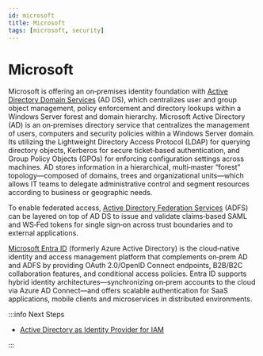 ```yaml
---
id: microsoft
title: Microsoft
tags: [microsoft, security]
---
```


# Microsoft

Microsoft is offering an on‑premises identity foundation with [Active Directory Domain Services](https://learn.microsoft.com/en-us/windows-server/identity/ad-ds/get-started/virtual-dc/active-directory-domain-services-overview) (AD DS), which centralizes user and group object management, policy enforcement and directory lookups within a Windows Server forest and domain hierarchy. Microsoft Active Directory (AD) is an on‑premises directory service that centralizes the management of users, computers and security policies within a Windows Server domain. Its utilizing the Lightweight Directory Access Protocol (LDAP) for querying directory objects, Kerberos for secure ticket‑based authentication, and Group Policy Objects (GPOs) for enforcing configuration settings across machines. AD stores information in a hierarchical, multi‑master “forest” topology—composed of domains, trees and organizational units—which allows IT teams to delegate administrative control and segment resources according to business or geographic needs.

To enable federated access, [Active Directory Federation Services](https://learn.microsoft.com/en-us/windows-server/identity/ad-fs/ad-fs-overview) (ADFS) can be layered on top of AD DS to issue and validate claims‑based SAML and WS‑Fed tokens for single sign‑on across trust boundaries and to external applications.

[Microsoft Entra ID](https://www.microsoft.com/en-us/security/business/identity-access/microsoft-entra-id) (formerly Azure Active Directory) is the cloud‑native identity and access management platform that complements on‑prem AD and ADFS by providing OAuth 2.0/OpenID Connect endpoints, B2B/B2C collaboration features, and conditional access policies. Entra ID supports hybrid identity architectures—synchronizing on‑prem accounts to the cloud via Azure AD Connect—and offers scalable authentication for SaaS applications, mobile clients and microservices in distributed environments.

:::info Next Steps

* [Active Directory as Identity Provider for IAM](active-directory-as-identity-provider-iam.md)

:::
